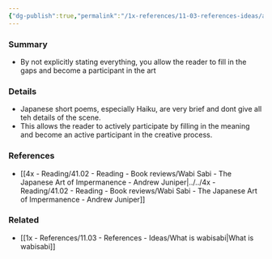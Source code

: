 ```yaml
---
{"dg-publish":true,"permalink":"/1x-references/11-03-references-ideas/allow-the-reader-to-participate-in-the-art/","title":"Allow the reader to participate in the art"}
---
```



### Summary
- By not explicitly stating everything, you allow the reader to fill in the gaps and become a participant in the art

### Details
- Japanese short poems, especially Haiku, are very brief and dont give all teh details of the scene.
- This allows the reader to actively participate by filling in the meaning and become an active participant in the creative process.

### References
- [[4x - Reading/41.02 - Reading - Book reviews/Wabi Sabi - The Japanese Art of Impermanence - Andrew Juniper\|../../4x - Reading/41.02 - Reading - Book reviews/Wabi Sabi - The Japanese Art of Impermanence - Andrew Juniper]]

### Related
- [[1x - References/11.03 - References - Ideas/What is wabisabi\|What is wabisabi]]
